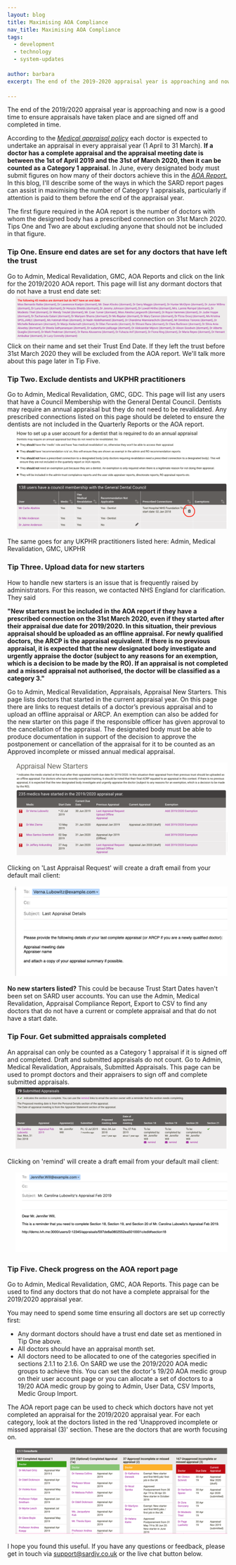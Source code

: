 ```yaml
---
layout: blog
title: Maximising AOA Compliance
nav_title: Maximising AOA Compliance
tags:
  - development
  - technology
  - system-updates

author: barbara
excerpt: The end of the 2019-2020 appraisal year is approaching and now is a good time to ensure appraisals have taken place.

---
```


The end of the 2019/2020 appraisal year is approaching and now is a good time to ensure appraisals have
taken place and are signed off and completed in time.

According to the <a href="https://www.england.nhs.uk/revalidation/wp-content/uploads/sites/10/2015/05/medical-appraisal-policy-0415.pdf" target="_blank"> <i>Medical appraisal policy</i></a>
each doctor is expected to undertake an appraisal in every appraisal year (1 April to 31 March).
**If a doctor has a complete appraisal and the appraisal meeting date is between the 1st of April 2019 and the 31st of March 2020, then it can be counted as a Category 1 appraisal.**
In June, every designated body must submit figures on how many of their doctors achieve this in the <a href="https://www.england.nhs.uk/publication/annual-organisational-audit-annex-c-end-of-year-questionnaire/" target="_blank"> <i>AOA Report.</i></a>
In this blog, I'll describe some of the ways in which the SARD report pages can assist in maximising the number of Category 1 appraisals, particularly if attention is paid to them before the end of the appraisal year.

The first figure required in the AOA report is the number of doctors with whom the designed body has a prescribed connection on 31st March 2020. Tips One and Two are about excluding anyone that should not be included in that figure.

<h3>Tip One. Ensure end dates are set for any doctors that have left the trust</h3>
Go to Admin, Medical Revalidation, GMC, AOA Reports and click on the link for the 2019/2020 AOA report. This page will list any dormant doctors that do not have a trust end date set:
<div class='row'>
  <div class='col-sm-10 thumbnail' style='border: none; padding: 3px; margin-left: 15px;'>
    <img src='/images/blog/barbara/aoa_compliance/no_end_date.png' class="img-responsive img-thumbnail screenshot"/>
    </div>
</div>
Click on their name and set their Trust End Date. If they left the trust before 31st March 2020 they will be excluded from the AOA report.
We'll talk more about this page later in Tip Five.

<h3>Tip Two. Exclude dentists and UKPHR practitioners</h3>
Go to Admin, Medical Revalidation, GMC, GDC. This page will list any users that have a Council Membership with the General Dental Council. Dentists may require an annual appraisal but they do not need to be revalidated. Any prescribed connections listed on this page should be deleted to ensure the dentists are not included in the Quarterly Reports or the AOA report.

<div class='row'>
  <div class='col-sm-10 thumbnail' style='border: none; padding: 3px; margin-left: 15px;'>
    <img src='/images/blog/barbara/aoa_compliance/gdc.png' class="img-responsive img-thumbnail screenshot"/>
    </div>
</div>

The same goes for any UKPHR practitioners listed here:
Admin, Medical Revalidation, GMC, UKPHR

<h3>Tip Three. Upload data for new starters</h3>

How to handle new starters is an issue that is frequently raised by administrators. For this reason, we contacted NHS England for clarification. They said

**"New starters must be included in the AOA report if they have a prescribed connection on the 31st March 2020, even if they started after their appraisal due date for 2019/2020. In this situation, their previous appraisal should be uploaded as an offline appraisal. For newly qualified doctors, the ARCP is the appraisal equivalent. If there is no previous appraisal, it is expected that the new designated body investigate and urgently appraise the doctor (subject to any reasons for an exemption, which is a decision to be made by the RO). If an appraisal is not completed and a missed appraisal not authorised, the doctor will be classified as a category 3."**

Go to Admin, Medical Revalidation, Appraisals, Appraisal New Starters. This page lists doctors that started in the current appraisal year. On this page there are links to request details of a doctor’s previous appraisal and to upload an offline appraisal or ARCP. An exemption can also be added for the new starter on this page if the responsible officer has given approval to the cancellation of the appraisal. The designated body must be able to produce documentation in support of the decision to approve the postponement or cancellation of the appraisal for it to be counted as an Approved incomplete or missed annual medical appraisal.

<div class='row'>
  <div class='col-sm-10 thumbnail' style='border: none; padding: 3px; margin-left: 15px;'>
    <img src='/images/blog/barbara/aoa_compliance/new_starters.png' class="img-responsive img-thumbnail screenshot"/>
    </div>
</div>

Clicking on 'Last Appraisal Request' will create a draft email from your default mail client:
<div class='row'>
  <div class='col-sm-10 thumbnail' style='border: none; padding: 3px; margin-left: 15px;'>
    <img src='/images/blog/barbara/aoa_compliance/new_starter_email.png' class="img-responsive img-thumbnail screenshot"/>
    </div>
</div>

**No new starters listed?** This could be because Trust Start Dates haven't been set on SARD user accounts.
You can use the Admin, Medical Revalidation, Appraisal Compliance Report, Export to CSV to find any doctors that do not have a current or complete appraisal and that do not have a start date.


<h3>Tip Four. Get submitted appraisals completed</h3>
An appraisal can only be counted as a Category 1 appraisal if it is signed off and completed. Draft and submitted appraisals do not
count. Go to Admin, Medical Revalidation, Appraisals, Submitted Appraisals. This page can be used to prompt doctors and their appraisers to sign off and complete submitted appraisals.

<div class='row'>
  <div class='col-sm-10 thumbnail' style='border: none; padding: 3px; margin-left: 15px;'>
    <img src='/images/blog/barbara/aoa_compliance/submitted_appraisals.png' class="img-responsive img-thumbnail screenshot"/>
    </div>
</div>

Clicking on 'remind' will create a draft email from your default mail client:
<div class='row'>
  <div class='col-sm-10 thumbnail' style='border: none; padding: 3px; margin-left: 15px;'>
    <img src='/images/blog/barbara/aoa_compliance/reminder_email.png' class="img-responsive img-thumbnail screenshot"/>
    </div>
</div>

<h3>Tip Five. Check progress on the AOA report page</h3>
Go to Admin, Medical Revalidation, GMC, AOA Reports. This page can be used to find any doctors that do not have a complete appraisal for the 2019/2020 appraisal year.

You may need to spend some time ensuring all doctors are set up correctly first:
* Any dormant doctors should have a trust end date set as mentioned in Tip One above.
* All doctors should have an appraisal month set.
* All doctors need to be allocated to one of the categories specified in sections 2.1.1 to 2.1.6.
  On SARD we use the 2019/2020 AOA medic groups to achieve this. You can set the doctor's 19/20 AOA medic group on their user account page or you can allocate a set of doctors to a 19/20 AOA medic group by going to Admin, User Data, CSV Imports, Medic Group Import.

The AOA report page can be used to check which doctors have not yet completed an appraisal for the 2019/2020 appraisal year.
For each category, look at the doctors listed in the red 'Unapproved incomplete or missed appraisal (3)' section.
These are the doctors that are worth focusing on.
<div class='row'>
  <div class='col-sm-10 thumbnail' style='border: none; padding: 3px; margin-left: 15px;'>
    <img src='/images/blog/barbara/aoa_compliance/aoa_red.png' class="img-responsive img-thumbnail screenshot"/>
    </div>
</div>

I hope you found this useful. If you have any questions or feedback, please get in touch via support@sardjv.co.uk or the live chat button below.
